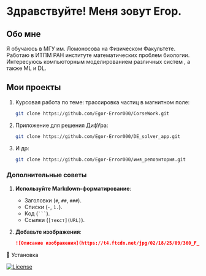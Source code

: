 # Здравствуйте! Меня зовут Егор.
## Обо мне
Я обучаюсь в МГУ им. Ломоносова на Физическом Факультете.
Работаю в ИТПМ РАН институте математических проблем биологии.
Интересуюсь компьюторным моделированием различных систем , а также
ML и DL.
## Мои проекты
1. Курсовая работа по теме: трассировка частиц в магнитном поле:
   ```bash 
   git clone https://github.com/Egor-Error000/CorseWork.git  

2. Приложение для решения ДифУра:
   ```bash
   git clone https://github.com/Egor-Error000/DE_solver_app.git 

3. И др:
   ```bash
   git clone https://github.com/Egor-Error000/имя_репозитория.git


### **Дополнительные советы**
1. **Используйте Markdown-форматирование**:
   - Заголовки (`#`, `##`, `###`).
   - Списки (`-`, `1.`).
   - Код (```` ``` ````).
   - Ссылки (`[текст](URL)`).

2. **Добавьте изображения**:
   ```markdown
   ![Описание изображения](https://t4.ftcdn.net/jpg/02/18/25/09/360_F_218250919_gXCr4bnipPg6bZohIkmEBKaG9gzz7kbe.jpg)

🚀 Установка

[![License](https://img.shields.io/badge/license-MIT-blue.svg)](https://opensource.org/licenses/MIT)
